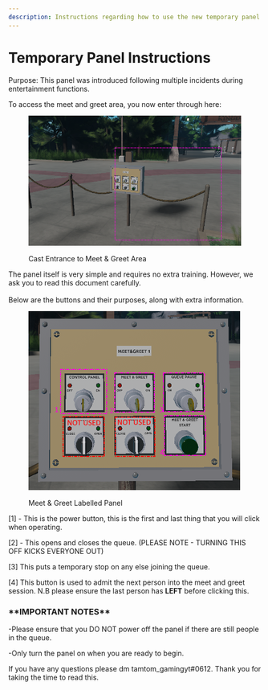 ```yaml
---
description: Instructions regarding how to use the new temporary panel in the hub
---
```


# Temporary Panel Instructions

Purpose: This panel was introduced following multiple incidents during entertainment functions.



To access the meet and greet area, you now enter through here:

<figure><img src="../../.gitbook/assets/image (3).png" alt=""><figcaption><p>Cast Entrance to Meet &#x26; Greet Area</p></figcaption></figure>

The panel itself is very simple and requires no extra training. However, we ask you to read this document carefully.\
\
Below are the buttons and their purposes, along with extra information.

<figure><img src="../../.gitbook/assets/image (1).png" alt=""><figcaption><p>Meet &#x26; Greet Labelled Panel</p></figcaption></figure>

\[1] - This is the power button, this is the first and last thing that you will click when operating.



\[2] - This opens and closes the queue. (PLEASE NOTE - TURNING THIS OFF KICKS EVERYONE OUT)



\[3] This puts a temporary stop on any else joining the queue.



\[4] This button is used to admit the next person into the meet and greet session. N.B please ensure the last person has **LEFT** before clicking this.



### \*\*IMPORTANT NOTES\*\*



\-Please ensure that you DO NOT power off the panel if there are still people in the queue.

\-Only turn the panel on when you are ready to begin.



If you have any questions please dm tamtom\_gamingyt#0612. Thank you for taking the time to read this.
